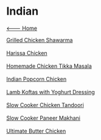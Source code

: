 # Indian

[<--- Home](../about.md)

[Grilled Chicken Shawarma](./grilled-chicken-shawarma.md)<br><br>
[Harissa Chicken](./harissa-chicken.md)<br><br>
[Homemade Chicken Tikka Masala](./homemade-chicken-tikka-masala.md)<br><br>
[Indian Popcorn Chicken](./indian-popcorn-chicken.md)<br><br>
[Lamb Koftas with Yoghurt Dressing](./lamb-koftas-with-yoghurt-dressing.md)<br><br>
[Slow Cooker Chicken Tandoori](./slow-cooker-chicken-tandoori.md)<br><br>
[Slow Cooker Paneer Makhani](./slow-cooker-paneer-makhani.md)<br><br>
[Ultimate Butter Chicken](./ultimate-butter-chicken.md)<br><br>
